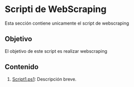 # Scripti de WebScraping

Esta sección contiene unicamente el script de webscraping

## Objetivo

El objetivo de este script es realizar webscraping

## Contenido

1. [Script1.ps1](Script1.ps1): Descripción breve.
